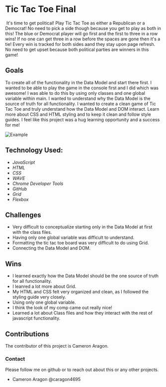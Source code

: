 # Tic Tac Toe Final
​​​
It's time to get political! Play Tic Tac Toe as either a Republican or a Democrat! No need to pick a side though because you get to play as both in this! The blue or Democrat player will go first and the first to three in a row wins! If no one can get three in a row before the spaces are gone then it's a tie! Every win is tracked for both sides aand they stay upon page refresh. No need to get upset because both political parties are winners in this game!

## Goals 
To create all of the functionality in the Data Model and start there first. I wanted to be able to play the game in the console first and I did which was awesome! I was able to do this by using only classes and one global variable within main. I wanted to understand why the Data Model is the source of truth for all functionality. I wanted to create a clean game of Tic Tac Toe and truly understand how the Data Model and DOM interact. Learn more about CSS and HTML styling and to keep it clean and follow style guides. I feel like this project was a hug learning opportunity and a success for me!

![Example](https://i.gyazo.com/b113d6d94cbbfddbc3ac5e73b62a19b9.jpg)

## Technology Used:
- *JavaScript*
- *HTML*
- *CSS*
- *WAVE*
- *Chrome Developer Tools*
- *GitHub*
- *Grid*
- *Flexbox*

## Challenges
- Very difficult to conceptualize starting only in the Data Model at first with the class files.
- Having only one global variable was difficult to understand.
- Formatting the tic tac toe board was very difficult to do using Grid. 
- Connecting the Data Model and DOM.

## Wins
- I learned exactly how the Data Model should be the one source of truth for all functionality.
- I leanred a lot more about Grid.
- My HTML and CSS felt very organized and clean, as I followed the styling guide very closely.
- Using only one global variable.
- I think the look of my comp came out really nice!
- Learned a lot about Class files and how they interact with the rest of javascript functionality.

## Contributions
The contributor of this project is Cameron Aragon.

### Contact
Please follow me on github or to reach out about this or any other projects.
- Cameron Aragon @caragon4695
